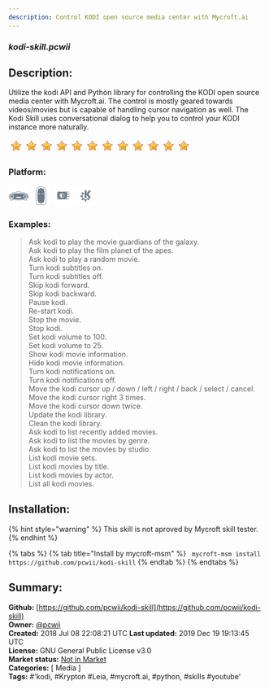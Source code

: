 ```yaml
---
description: Control KODI open source media center with Mycroft.ai
---
```


### _kodi-skill.pcwii_  
## Description:  
Utilize the kodi API and Python library for controlling the KODI open source media center with Mycroft.ai. The control is mostly geared towards videos/movies but is capable of handling cursor navigation as well.
The Kodi Skill uses conversational dialog to help you to control your KODI instance more naturally.  
  
![](../.gitbook/assets/star.png)![](../.gitbook/assets/star.png)![](../.gitbook/assets/star.png)![](../.gitbook/assets/star.png)![](../.gitbook/assets/star.png)![](../.gitbook/assets/star.png)![](../.gitbook/assets/star.png)![](../.gitbook/assets/star.png)![](../.gitbook/assets/star.png)![](../.gitbook/assets/star.png)![](../.gitbook/assets/star.png)![](../.gitbook/assets/star.png)  
  
### Platform:  
 ![Mark I](../.gitbook/assets/mark-1-icon.png)  ![Mark II](../.gitbook/assets/mark-2-icon.png)  ![Picroft](../.gitbook/assets/picroft-icon.png)  ![plasmoid](../.gitbook/assets/kde.png)   
### Examples:  
> Ask kodi to play the movie guardians of the galaxy.  
> Ask kodi to play the film planet of the apes.  
> Ask kodi to play a random movie.  
> Turn kodi subtitles on.  
> Turn kodi subtitles off.  
> Skip kodi forward.  
> Skip kodi backward.  
> Pause kodi.  
> Re-start kodi.  
> Stop the movie.  
> Stop kodi.  
> Set kodi volume to 100.  
> Set kodi volume to 25.  
> Show kodi movie information.  
> Hide kodi movie information.  
> Turn kodi notifications on.  
> Turn kodi notifications off.  
> Move the kodi cursor up / down / left / right / back / select / cancel.  
> Move the kodi cursor right 3 times.  
> Move the kodi cursor down twice.  
> Update the kodi library.  
> Clean the kodi library.  
> Ask kodi to list recently added movies.  
> Ask kodi to list the movies by genre.  
> Ask kodi to list the movies by studio.  
> List kodi movie sets.  
> List kodi movies by title.  
> List kodi movies by actor.  
> List all kodi movies.  
  
## Installation:  
{% hint style="warning" %}
This skill is not aproved by Mycroft skill tester.
{% endhint %}
    
{% tabs %}
{% tab title="Install by mycroft-msm" %}
``` mycroft-msm install https://github.com/pcwii/kodi-skill```
{% endtab %}
  {% endtabs %}
    
## Summary:  
**Github:** [https://github.com/pcwii/kodi-skill](https://github.com/pcwii/kodi-skill)  
**Owner:** [@pcwii](https://github.com/pcwii)  
**Created:** 2018 Jul 08 22:08:21 UTC  **Last updated:** 2019 Dec 19 19:13:45 UTC  
**License:** GNU General Public License v3.0  
**Market status:** [Not in Market](https://market.mycroft.ai/skill/)  
**Categories:** [ Media ]   
**Tags:** \#'kodi, \#Krypton \#Leia, \#mycroft.ai, \#python, \#skills \#youtube'   
